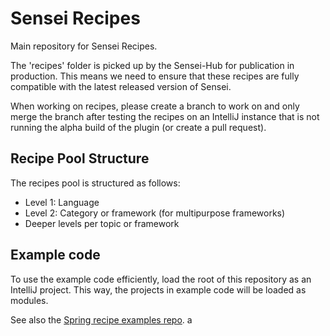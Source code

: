 # Sensei Recipes
Main repository for Sensei Recipes.

The 'recipes' folder is picked up by the Sensei-Hub for publication in production. This means we need to ensure that these recipes are fully compatible with the latest released version of Sensei.

When working on recipes, please create a branch to work on and only merge the branch after testing the recipes on an IntelliJ instance that is not running the alpha build of the plugin (or create a pull request).

## Recipe Pool Structure
The recipes pool is structured as follows:
- Level 1: Language
- Level 2: Category or framework (for multipurpose frameworks)
- Deeper levels per topic or framework

## Example code
To use the example code efficiently, load the root of this repository as an IntelliJ project. This way, the projects in example code will be loaded as modules.

See also the [Spring recipe examples repo](https://github.com/SecureCodeWarrior/spring-recipes-examples).
a
